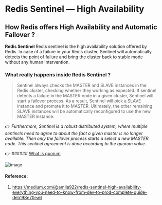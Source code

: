 # Redis Sentinel — High Availability

## How Redis offers High Availability and Automatic Failover ?

**Redis Sentinel**
Redis sentinel is the high availability solution offered by Redis. In case of a failure in your Redis cluster, Sentinel will automatically detects the point of failure and bring the cluster back to stable mode without any human intervention.

### What really happens inside Redis Sentinel ?

>Sentinel always checks the MASTER and SLAVE instances in the Redis cluster, checking whether they working as expected. If sentinel detects a failure in the MASTER node in a given cluster, Sentinel will start a failover process. As a result, Sentinel will pick a SLAVE instance and promote it to MASTER. Ultimately, the other remaining SLAVE instances will be automatically reconfigured to use the new MASTER instance.

👉 *Furthermore, Sentinel is a robust distributed system, where multiple sentinels need to agree to about the fact a given master is no longer available. Then only the failover process starts a select a new MASTER node. This sentinel agreement is done according to the quorum value.*

👉 ###### [What is quorum](https://github.com/MeSabya/SystemDesignDiscussion/blob/main/9.Quorum.md)

![image](https://user-images.githubusercontent.com/33947539/149472172-643003cd-d77b-4f50-8e61-849c14aaa13a.png)


#### Reference: 
1. https://medium.com/@amila922/redis-sentinel-high-availability-everything-you-need-to-know-from-dev-to-prod-complete-guide-deb198e70ea6


